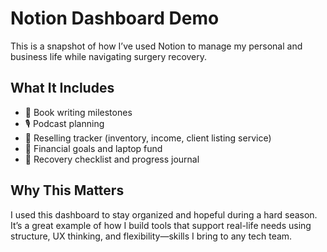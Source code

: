 # Notion Dashboard Demo

This is a snapshot of how I’ve used Notion to manage my personal and business life while navigating surgery recovery.

## What It Includes

- 📖 Book writing milestones  
- 🎙️ Podcast planning  
- 💼 Reselling tracker (inventory, income, client listing service)  
- 🧾 Financial goals and laptop fund  
- 💪 Recovery checklist and progress journal

## Why This Matters

I used this dashboard to stay organized and hopeful during a hard season. It’s a great example of how I build tools that support real-life needs using structure, UX thinking, and flexibility—skills I bring to any tech team.
